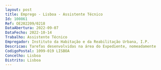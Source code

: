 ```yaml
--- 
layout: post
title: Emprego - Lisboa - Assistente Técnico
Id: 100861
Ref: OE202209/0218
DataAbertura: 2022-09-07
DataFecho: 2022-10-14
Trabalho: Assistente Técnico
Empregador: Instituto da Habitação e da Reabilitação Urbana, I.P.
Descricao: Tarefas desenvolvidas na área do Expediente, nomeadamente   Assegurar o atendimento telefónico externo do IHRU,I.P. e proceder ao respetivo encaminhamento   Prestação de informações   Registo dos movimentos de chamadas telefónicas.
CodigoPostal: 1099-019 LISBOA
Concelho: Lisboa
Distrito: Lisboa
--- 
```


